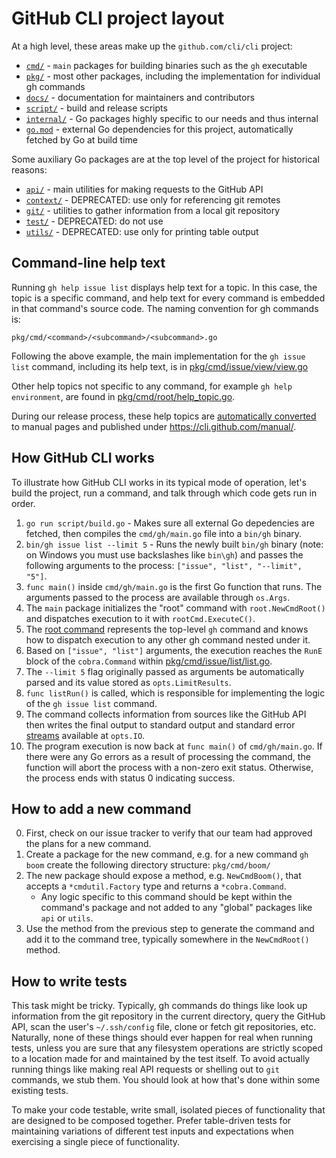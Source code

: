 # GitHub CLI project layout

At a high level, these areas make up the `github.com/cli/cli` project:
- [`cmd/`](../cmd) - `main` packages for building binaries such as the `gh` executable
- [`pkg/`](../pkg) - most other packages, including the implementation for individual gh commands
- [`docs/`](../docs) - documentation for maintainers and contributors
- [`script/`](../script) - build and release scripts
- [`internal/`](../internal) - Go packages highly specific to our needs and thus internal
- [`go.mod`](../go.mod) - external Go dependencies for this project, automatically fetched by Go at build time

Some auxiliary Go packages are at the top level of the project for historical reasons:
- [`api/`](../api) - main utilities for making requests to the GitHub API
- [`context/`](../context) - DEPRECATED: use only for referencing git remotes
- [`git/`](../git) - utilities to gather information from a local git repository
- [`test/`](../test) - DEPRECATED: do not use
- [`utils/`](../utils) - DEPRECATED: use only for printing table output

## Command-line help text

Running `gh help issue list` displays help text for a topic. In this case, the topic is a specific command,
and help text for every command is embedded in that command's source code. The naming convention for gh
commands is:
```
pkg/cmd/<command>/<subcommand>/<subcommand>.go
```
Following the above example, the main implementation for the `gh issue list` command, including its help
text, is in [pkg/cmd/issue/view/view.go](../pkg/cmd/issue/view/view.go)

Other help topics not specific to any command, for example `gh help environment`, are found in
[pkg/cmd/root/help_topic.go](../pkg/cmd/root/help_topic.go).

During our release process, these help topics are [automatically converted](../cmd/gen-docs/main.go) to
manual pages and published under https://cli.github.com/manual/.

## How GitHub CLI works

To illustrate how GitHub CLI works in its typical mode of operation, let's build the project, run a command,
and talk through which code gets run in order.

1. `go run script/build.go` - Makes sure all external Go depedencies are fetched, then compiles the
   `cmd/gh/main.go` file into a `bin/gh` binary.
2. `bin/gh issue list --limit 5` - Runs the newly built `bin/gh` binary (note: on Windows you must use
   backslashes like `bin\gh`) and passes the following arguments to the process: `["issue", "list", "--limit", "5"]`.
3. `func main()` inside `cmd/gh/main.go` is the first Go function that runs. The arguments passed to the
   process are available through `os.Args`.
4. The `main` package initializes the "root" command with `root.NewCmdRoot()` and dispatches execution to it
   with `rootCmd.ExecuteC()`.
5. The [root command](../pkg/cmd/root/root.go) represents the top-level `gh` command and knows how to
   dispatch execution to any other gh command nested under it.
6. Based on `["issue", "list"]` arguments, the execution reaches the `RunE` block of the `cobra.Command`
   within [pkg/cmd/issue/list/list.go](../pkg/cmd/issue/list/list.go).
7. The `--limit 5` flag originally passed as arguments be automatically parsed and its value stored as
   `opts.LimitResults`.
8. `func listRun()` is called, which is responsible for implementing the logic of the `gh issue list` command.
9. The command collects information from sources like the GitHub API then writes the final output to
   standard output and standard error [streams](../pkg/iostreams/iostreams.go) available at `opts.IO`.
10. The program execution is now back at `func main()` of `cmd/gh/main.go`. If there were any Go errors as a
    result of processing the command, the function will abort the process with a non-zero exit status.
    Otherwise, the process ends with status 0 indicating success.

## How to add a new command

0. First, check on our issue tracker to verify that our team had approved the plans for a new command.
1. Create a package for the new command, e.g. for a new command `gh boom` create the following directory
   structure: `pkg/cmd/boom/`
2. The new package should expose a method, e.g. `NewCmdBoom()`, that accepts a `*cmdutil.Factory` type and
   returns a `*cobra.Command`.
   * Any logic specific to this command should be kept within the command's package and not added to any
     "global" packages like `api` or `utils`.
3. Use the method from the previous step to generate the command and add it to the command tree, typically
   somewhere in the `NewCmdRoot()` method.

## How to write tests

This task might be tricky. Typically, gh commands do things like look up information from the git repository
in the current directory, query the GitHub API, scan the user's `~/.ssh/config` file, clone or fetch git
repositories, etc. Naturally, none of these things should ever happen for real when running tests, unless
you are sure that any filesystem operations are strictly scoped to a location made for and maintained by the
test itself. To avoid actually running things like making real API requests or shelling out to `git`
commands, we stub them. You should look at how that's done within some existing tests.

To make your code testable, write small, isolated pieces of functionality that are designed to be composed
together. Prefer table-driven tests for maintaining variations of different test inputs and expectations
when exercising a single piece of functionality.
